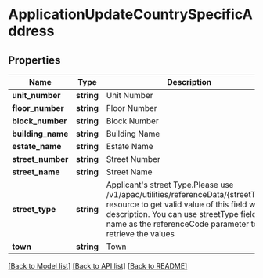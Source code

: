 # ApplicationUpdateCountrySpecificAddress

## Properties
Name | Type | Description | Notes
------------ | ------------- | ------------- | -------------
**unit_number** | **string** | Unit Number | [optional] 
**floor_number** | **string** | Floor Number | [optional] 
**block_number** | **string** | Block Number | [optional] 
**building_name** | **string** | Building Name | [optional] 
**estate_name** | **string** | Estate Name | [optional] 
**street_number** | **string** | Street Number | [optional] 
**street_name** | **string** | Street Name | [optional] 
**street_type** | **string** | Applicant&#x27;s street Type.Please use /v1/apac/utilities/referenceData/{streetType} resource to get valid value of this field with description. You can use streetType field name as the referenceCode parameter to retrieve the values | [optional] 
**town** | **string** | Town | [optional] 

[[Back to Model list]](../../README.md#documentation-for-models) [[Back to API list]](../../README.md#documentation-for-api-endpoints) [[Back to README]](../../README.md)

